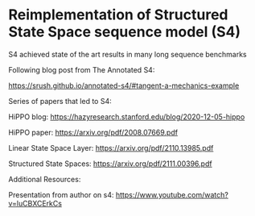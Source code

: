 # Reimplementation of Structured State Space sequence model (S4)


S4 achieved state of the art results in many long sequence benchmarks




Following blog post from The Annotated S4:

https://srush.github.io/annotated-s4/#tangent-a-mechanics-example




Series of papers that led to S4:


HiPPO blog: https://hazyresearch.stanford.edu/blog/2020-12-05-hippo

HiPPO paper: https://arxiv.org/pdf/2008.07669.pdf

Linear State Space Layer: https://arxiv.org/pdf/2110.13985.pdf

Structured State Spaces: https://arxiv.org/pdf/2111.00396.pdf




Additional Resources:


Presentation from author on s4: https://www.youtube.com/watch?v=luCBXCErkCs



